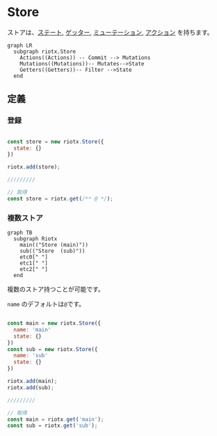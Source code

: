# Store

ストアは、[ステート](STATE.md), [ゲッター](GETTERS.md), [ミューテーション](MUTATIONS.md), [アクション](ACTIONS.md) を持ちます。

```mermaid
graph LR
  subgraph riotx.Store
    Actions((Actions)) -- Commit --> Mutations
    Mutations((Mutations))-- Mutates-->State
    Getters((Getters))-- Filter -->State
  end
```

## 定義

### 登録

```js

const store = new riotx.Store({
  state: {}
})

riotx.add(store);

/////////

// 取得
const store = riotx.get(/** @ */);
```

### 複数ストア

```mermaid
graph TB
  subgraph Riotx
    main(("Store (main)"))
    sub(("Store  (sub)"))
    etc0[" "]
    etc1[" "]
    etc2[" "]
  end
```

複数のストア持つことが可能です。

`name` のデフォルトは`@`です。

```js

const main = new riotx.Store({
  name: 'main'
  state: {}
})
const sub = new riotx.Store({
  name: 'sub'
  state: {}
})

riotx.add(main);
riotx.add(sub);

/////////

// 取得
const main = riotx.get('main');
const sub = riotx.get('sub');
```

